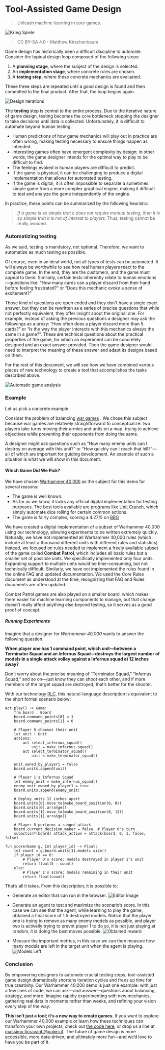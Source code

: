# Tool-Assisted Game Design
> Unleash machine learning in your games.


![Krieg Spiele](imgs/Kriegsspiel_1824.jpg)
> CC BY-SA 4.0 - Matthew Kirschenbaum


Game design has historically been a difficult discipline to automate. Consider the typical design loop composed of the following steps:
1. A **planning stage**, where the subject of the design is selected.
2. An **implementation stage**, where concrete rules are chosen.
3. A **testing step**, where these concrete mechanics are evaluated.

These three steps are repeated until a good design is found and then committed to the final product. After that, the loop begins again.

![Design iterations](graphs/game_design_iterations.png)

The **testing** step is central to the entire process. Due to the iterative nature of game design, testing becomes the core bottleneck stopping the designer to take decisions until data is collected.
Unfortunately, it is difficult to automate beyond human testing:

* Human predictions of how game mechanics will play out in practice are often wrong, making testing necessary to ensure things happen as intended.
* Interesting games often have emergent complexity by design; in other words, the game designer intends for the optimal way to play to be difficult to find.
* The feelings evoked in human players are difficult to predict.
* If the game is physical, it can be challenging to produce a digital implementation that allows for automated testing.
* If the game is digital, it is often impossible to separate a sometimes simple game from a more complex graphical engine, making it difficult to test and analyze the game independently of the engine.

In practice, these points can be summarized by the following heuristic:
> *If a game is so simple that it does not require manual testing, then it is so simple that it is not of interest to players.*
Thus, testing cannot be really avoided.

### Automatizing testing
As we said, testing is mandatory, not optional. Therefore, we want to automatize as much testing as possible.

Of course, even in an ideal world, not all types of tests can be automated. It will always be worthwhile to see how real human players react to the complete game. In the end, they are the customers, and the game must appeal to them. Similarly, certain tests inherently relate to human emotions—questions like: “How many cards can a player discard from their hand before feeling frustrated?” or “Does this mechanic evoke a sense of excitement?”

Those kind of questions are open ended and they don't have a single exact answer, but they can be rewritten as a series of precise questions that while not perfectly equivalent, they offer insight about the original one. For example, instead of asking the previous questions a designer may ask the followings as a proxy: “How often does a player discard more than 5 cards?” or “Is the way the player interacts with this mechanics always the same in a game?”. These are technical questions about the practical properties of the game, for which an experiment can be concretely designed and an exact answer provided. Then the game designer would need to interpret the meaning of these answer and adapt its designs based on them.

For the rest of this document, we will see how we have combined various pieces of new technology to create a tool that accomplishes the tasks described above.


![Automatic game analysis](graphs/automatic_analysis.png)



### Example

Let us pick a concrete example.

Consider the problem of balancing [war games](https://en.wikipedia.org/wiki/Wargame) . We chose this subject because war games are relatively straightforward to conceptualize: two players take turns moving their armies and units on a map, trying to achieve objectives while preventing their opponents from doing the same.

A designer might ask questions such as “How many enemy units can I destroy on average with this unit?” or “How quickly can I reach that hill?”—all of which are important for guiding development. An example of such a situation is what we will show in this document.

#### Which Game Did We Pick?

We have chosen [Warhammer 40,000](https://www.warhammer-community.com/en-gb/downloads/warhammer-40000/) as the subject for this demo for several reasons:

* The game is well known.
* As far as we know, it lacks any official digital implementation for testing purposes. The best tools available are programs like [Unit Crunch](https://www.unitcrunch.com), which simply automate dice rolling for certain common actions.
* The game is fairly complex, scoring a 4.27/5 on [BBG](https://boardgamegeek.com/boardgame/386136/warhammer-40000-tenth-edition)

We have created a digital implementation of a subset of Warhammer 40,000 using our technology, allowing experiments to be written extremely quickly. Naturally, we have not implemented all Warhammer 40,000 rules (which include at least a thousand different units with different rules and statistics). Instead, we focused on rules needed to implement a freely available subset of the game called **Combat Patrol**, which includes all basic rules but a smaller set of possible units. We specifically implemented only four units. Expanding support to multiple units would be time-consuming, but not technically difficult. Similarly, we have not implemented the rules found in the online FAQ and updated documentation. We used the Core Rules document as understood at the time, recognizing that FAQ and Rules documents are often updated.

Combat Patrol games are also played on a smaller board, which makes them easier for machine learning components to manage, but that change doesn’t really affect anything else beyond testing, so it serves as a good proof of concept.

##### Running Experiments

Imagine that a designer for *Warhammer 40,000* wants to answer the following question:

**When player one has 1 command point, which unit—between a Terminator Squad and an Infernus Squad—destroys the largest number of models in a single attack volley against a Infernus squad at 12 inches away?**

Don’t worry about the precise meaning of “Terminator Squad,” “Infernus Squad,” and so on—just know they can shoot each other, and if more members of the target squad are destroyed, that’s better for the shooter.

With our technology [RLC](https://github.com/rl-language/rlc/blob/master/docs/where_we_are_going.md), this natural-language description is equivalent to the short formal scenario below:

```
act play() -> Game:
    frm board : Board
    board.command_points[0] = 1
    board.command_points[1] = 0

    # Player 0 chooses their unit
    let unit : Unit
    actions:
        act select_infernus_squad()
            unit = make_infernus_squad()
        act select_terminator_squad()
            unit = make_terminator_squad()

    unit.owned_by_player1 = false
    board.units.append(unit)

    # Player 1's Infernus Squad
    let enemy_unit = make_infernus_squad()
    enemy_unit.owned_by_player1 = true
    board.units.append(enemy_unit)

    # Deploy units 12 inches apart
    board.units[0].move_to(make_board_position(0, 0))
    board.units[0].arrange()
    board.units[1].move_to(make_board_position(0, 12))
    board.units[1].arrange()

    # Player 0 performs a ranged attack
    board.current_decision_maker = false  # Player 0's turn
    subaction*(board) attack_action = attack(board, 0, 1, false, false)

fun score(Game g, Int player_id) -> Float:
    let count = g.board.units[1].models.size()
    if player_id == 0:
        # Player 0's score: models destroyed in player 1's unit
        return float(5 - count)
    else:
        # Player 1's score: models remaining in their unit
        return float(count)
```

That’s all it takes. From this description, it is possible to:

* Generate an editor that can run in the browser.
![Editor image](imgs/editor.png)

* Generate an agent to test and maximize the scenario’s score. In this case we can see that the agent, while learning to play the game, obtained a final score of 1.5 destroyed models. Notice that the player one is trying to remove as many enemy models as possible, and player two is activelly trying to prevnt player 1 to do so, it is not just playing at random, it is doing the best moves possible.
![Obtained reward](imgs/Reward.png)

* Measure the important metrics, in this case we can then measure how many models are left in the target unit when the agent is playing.
![Models Left](imgs/ModelsLeft.png)


### Conclusion

By empowering designers to automate crucial testing steps, tool-assisted game design dramatically shortens iteration cycles and frees up time for true creativity. Our Warhammer 40,000 demo is just one example: with just a few lines of code, we can ask—and answer—questions about balancing, strategy, and more. Imagine rapidly experimenting with new mechanics, gathering real data in moments rather than weeks, and refining your vision every step of the way.

**This isn’t just a tool; it’s a new way to create games.** If you want to explore our Warhammer 40,000 example or learn how these techniques can transform your own projects, check out [the code here](https://github.com/drblallo/skirmish), or drop us a line at massimo.fioravanti@polimi.it. The future of game design is more accessible, more data-driven, and ultimately more fun—and we’d love to have you be part of it.
